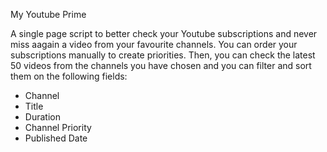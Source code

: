 My Youtube Prime

A single page script to better check your Youtube subscriptions and never miss aagain a video from your favourite channels.
You can order your subscriptions manually to create priorities.
Then, you can check the latest 50 videos from the channels you have chosen and you can filter and sort them on the following fields:
- Channel</th>
- Title
- Duration
- Channel Priority
- Published Date
